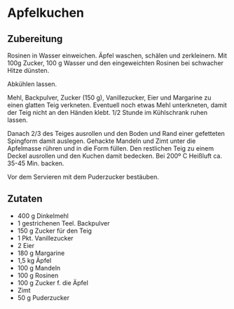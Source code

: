 # Apfelkuchen

## Zubereitung

Rosinen in Wasser einweichen. Äpfel waschen, schälen und zerkleinern. Mit 100g Zucker, 100 g Wasser und den eingeweichten Rosinen bei schwacher Hitze dünsten. 

Abkühlen lassen.

Mehl, Backpulver, Zucker (150 g), Vanillezucker, Eier und Margarine zu einen glatten Teig verkneten. Eventuell noch etwas Mehl unterkneten, damit der Teig nicht an den Händen klebt. 1/2 Stunde im Kühlschrank ruhen lassen.

Danach 2/3 des Teiges ausrollen und den Boden und Rand einer gefetteten Spingform damit auslegen.
Gehackte Mandeln und Zimt unter die Apfelmasse rühren und in die Form füllen. Den restlichen Teig zu einem Deckel ausrollen und den Kuchen damit bedecken. Bei 200º C Heißluft ca. 35-45 Min. backen.

Vor dem Servieren mit dem Puderzucker bestäuben.

## Zutaten

- 400 g Dinkelmehl
- 1 gestrichenen Teel. Backpulver
- 150 g Zucker für den Teig
- 1 Pkt. Vanillezucker
- 2 Eier
- 180 g Margarine
- 1,5 kg Äpfel
- 100 g Mandeln
- 100 g Rosinen
- 100 g Zucker f. die Äpfel
- Zimt
- 50 g Puderzucker
